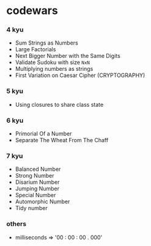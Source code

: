 # codewars

### 4 kyu 

* Sum Strings as Numbers
* Large Factorials
* Next Bigger Number with the Same Digits
* Validate Sudoku with size `NxN`
* Multiplying numbers as strings
* First Variation on Caesar Cipher (CRYPTOGRAPHY)

### 5 kyu

* Using closures to share class state


### 6 kyu

* Primorial Of a Number
* Separate The Wheat From The Chaff


### 7 kyu

* Balanced Number
* Strong Number
* Disarium Number
* Jumping Number
* Special Number
* Automorphic Number
* Tidy number


### others

* milliseconds => '00 : 00 : 00 . 000'
